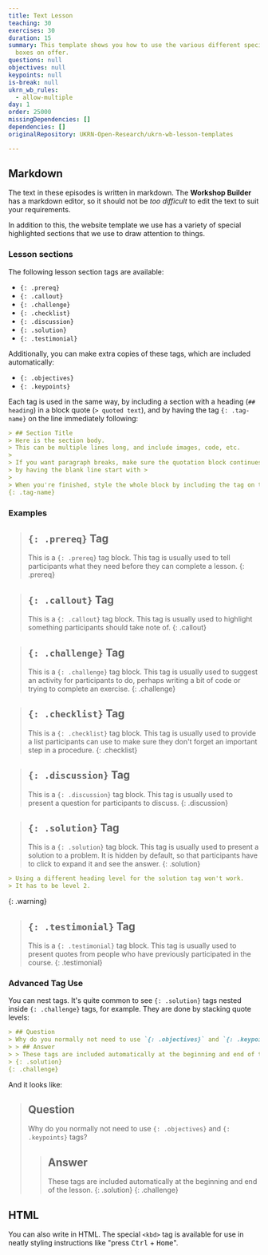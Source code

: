 ```yaml
---
title: Text Lesson
teaching: 30
exercises: 30
duration: 15
summary: This template shows you how to use the various different special text
  boxes on offer.
questions: null
objectives: null
keypoints: null
is-break: null
ukrn_wb_rules:
  - allow-multiple
day: 1
order: 25000
missingDependencies: []
dependencies: []
originalRepository: UKRN-Open-Research/ukrn-wb-lesson-templates

---
```

## Markdown

The text in these episodes is written in markdown.
The **Workshop Builder** has a markdown editor, so it should not be _too difficult_ to edit the text to suit your requirements.

In addition to this, the website template we use has a variety of special highlighted sections that we use to draw attention to things.

### Lesson sections

The following lesson section tags are available:
* `{: .prereq}`
* `{: .callout}`
* `{: .challenge}`
* `{: .checklist}`
* `{: .discussion}`
* `{: .solution}`
* `{: .testimonial}`

Additionally, you can make extra copies of these tags, which are included automatically:
* `{: .objectives}`
* `{: .keypoints}`

Each tag is used in the same way, by including a section with a heading (`## heading`) in a block quote (`> quoted text`), and by having the tag `{: .tag-name}` on the line immediately following:

```markdown
> ## Section Title
> Here is the section body.
> This can be multiple lines long, and include images, code, etc.
>
> If you want paragraph breaks, make sure the quotation block continues
> by having the blank line start with >
>
> When you're finished, style the whole block by including the tag on the next line.
{: .tag-name}
```

### Examples

> ## `{: .prereq}` Tag
> This is a `{: .prereq}` tag block.
> This tag is usually used to tell participants what they need before they can complete a lesson.
{: .prereq}

> ## `{: .callout}` Tag
> This is a `{: .callout}` tag block.
> This tag is usually used to highlight something participants should take note of.
{: .callout}

> ## `{: .challenge}` Tag
> This is a `{: .challenge}` tag block.
> This tag is usually used to suggest an activity for participants to do, perhaps writing a bit of code or trying to complete an exercise.
{: .challenge}

> ## `{: .checklist}` Tag
> This is a `{: .checklist}` tag block.
> This tag is usually used to provide a list participants can use to make sure they don't forget an important step in a procedure.
{: .checklist}

> ## `{: .discussion}` Tag
> This is a `{: .discussion}` tag block.
> This tag is usually used to present a question for participants to discuss.
{: .discussion}

> ## `{: .solution}` Tag
> This is a `{: .solution}` tag block.
> This tag is usually used to present a solution to a problem.
> It is hidden by default, so that participants have to click to expand it and see the answer.
{: .solution}

```markdown
> Using a different heading level for the solution tag won't work.
> It has to be level 2.
```
{: .warning}

> ## `{: .testimonial}` Tag
> This is a `{: .testimonial}` tag block.
> This tag is usually used to present quotes from people who have previously participated in the course.
{: .testimonial}

### Advanced Tag Use

You can nest tags.
It's quite common to see `{: .solution}` tags nested inside `{: .challenge}` tags, for example.
They are done by stacking quote levels:
```markdown
> ## Question
> Why do you normally not need to use `{: .objectives}` and `{: .keypoints}` tags?
> > ## Answer
> > These tags are included automatically at the beginning and end of the lesson.
> {: .solution}
{: .challenge}
```

And it looks like:
> ## Question
> Why do you normally not need to use `{: .objectives}` and `{: .keypoints}` tags?
> > ## Answer
> > These tags are included automatically at the beginning and end of the lesson.
> {: .solution}
{: .challenge}

## HTML

You can also write in HTML.
The special `<kbd>` tag is available for use in neatly styling instructions like "press <kbd>Ctrl</kbd> + <kbd>Home</kbd>".
